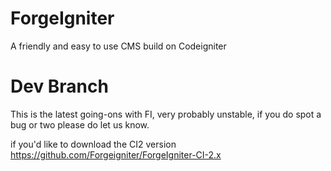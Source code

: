 # ForgeIgniter
A friendly and easy to use CMS build on Codeigniter

# Dev Branch
This is the latest going-ons with FI, very probably unstable, if you do spot a bug or two please do let us know.

if you'd like to download the CI2 version
https://github.com/Forgeigniter/ForgeIgniter-CI-2.x
